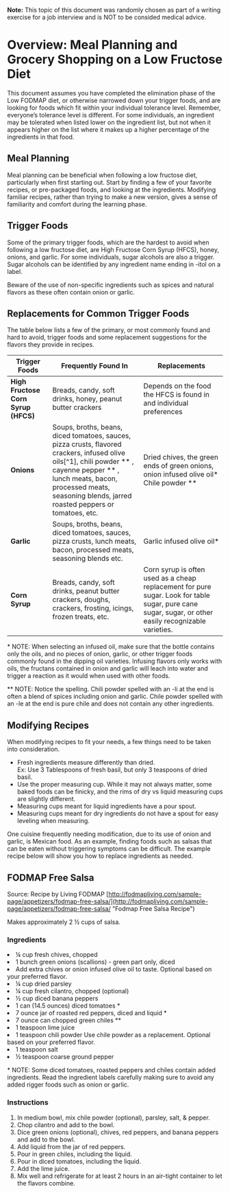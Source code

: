**Note:** This topic of this document was randomly chosen as part of a writing exercise for a job interview and is NOT to be consided  medical advice.

<h1>Overview: Meal Planning and Grocery Shopping on a Low Fructose Diet</h1>
<p>This document assumes you have completed the elimination phase of the Low FODMAP diet, or otherwise narrowed down your trigger foods, and are looking for foods which fit within your individual tolerance level. Remember, everyone’s tolerance level is different. For some individuals, an ingredient may be tolerated when listed lower on the ingredient list, but not when it appears higher on the list where it makes up a higher percentage of the ingredients in that food.
</p>

<h2>Meal Planning</h2>
<p>
Meal planning can be beneficial when following a low fructose diet, particularly when first starting out. Start by finding a few of your favorite recipes, or pre-packaged foods, and looking at the ingredients. Modifying familiar recipes, rather than trying to make a new version, gives a sense of familiarity and comfort during the learning phase.
</p>

<h2>Trigger Foods</h2>

<p>
Some of the primary trigger foods, which are the hardest to avoid when following a low fructose diet, are High Fructose Corn Syrup (HFCS), honey, onions, and garlic. For some individuals, sugar alcohols are also a trigger. Sugar alcohols can be identified by any ingredient name ending in -itol on a label.</p>

<p>Beware of the use of non-specific ingredients such as spices and natural flavors as these often contain onion or garlic.
</p>

<h2>Replacements for Common Trigger Foods</h2>

<p>The table below lists a few of the primary, or most commonly found and hard to avoid, trigger foods and some replacement suggestions for the flavors they provide in recipes.
</p> 


|     Trigger Foods                        |     Frequently Found In                                                                                                                                                                                                                             |     Replacements                                                                                                                                                 |
|------------------------------------------|-----------------------------------------------------------------------------------------------------------------------------------------------------------------------------------------------------------------------------------------------------|------------------------------------------------------------------------------------------------------------------------------------------------------------------|
|     **High Fructose Corn Syrup (HFCS)**    |     Breads, candy,   soft drinks, honey, peanut butter crackers                                                                                                                                                                                     |     Depends on the   food the HFCS is found in and individual preferences                                                                                        |
|     **Onions**                               |     Soups, broths, beans,   diced tomatoes, sauces, pizza crusts, flavored crackers,  infused olive oils[^1], chili powder ** ,   cayenne pepper ** , lunch meats, bacon, processed meats, seasoning blends, jarred   roasted peppers or tomatoes, etc.    |     Dried chives, the   green ends of green onions, onion infused olive oil*           Chile powder **                                                           |
|     **Garlic** |     Soups,   broths, beans, diced tomatoes, sauces, pizza crusts, lunch meats, bacon, processed   meats, seasoning blends etc.                                                                                                                      |     Garlic   infused olive oil*                                                                                                                                  |
|     **Corn Syrup**    |     Breads, candy, soft   drinks, peanut butter crackers, doughs, crackers, frosting, icings, frozen   treats, etc.                                                                                                                                 |     Corn syrup is often   used as a cheap replacement for pure sugar. Look for table sugar, pure cane   sugar, sugar, or other easily recognizable varieties.    |

<p>* NOTE: When selecting an infused oil, make sure that the bottle contains only the oils, and no pieces of onion, garlic, or other trigger foods commonly found in the dipping oil varieties. Infusing flavors only works with oils, the fructans contained in onion and garlic will leach into water and trigger a reaction as it would when used with other foods.</p>
<p>
** NOTE: Notice the spelling. Chili powder spelled with an -li at the end is often a blend of spices including onion and garlic. Chile powder spelled with an -le at the end is pure chile and does not contain any other ingredients.
</p>

<h2>Modifying Recipes</h2>
When modifying recipes to fit your needs, a few things need to be taken into consideration.
<ul>
<li>Fresh ingredients measure differently than dried.<br>
Ex: Use 3 Tablespoons of fresh basil, but only 3 teaspoons of dried basil.</li>
<li>Use the proper measuring cup. While it may not always matter, some baked foods can be finicky, and the rims of dry vs liquid measuring cups are slightly different.</li>
<li>	Measuring cups meant for liquid ingredients have a pour spout. </li>
<li>	Measuring cups meant for dry ingredients do not have a spout for easy leveling when measuring.</li>
</ul>
<p>
One cuisine frequently needing modification, due to its use of onion and garlic, is Mexican food. As an example, finding foods such as salsas that can be eaten without triggering symptoms can be difficult. The example recipe below will show you how to replace ingredients as needed.
</p>

<h2>FODMAP Free Salsa</h2>

Source: Recipe by Living FODMAP [http://fodmapliving.com/sample-page/appetizers/fodmap-free-salsa/](http://fodmapliving.com/sample-page/appetizers/fodmap-free-salsa/ "Fodmap Free Salsa Recipe")

Makes approximately 2 ½ cups of salsa.
<h3>Ingredients</h3>
<li>¼ cup fresh chives, chopped</li>
<li>1 bunch green onions (scallions) - green part only, diced</li>
<li>Add extra chives or onion infused olive oil to taste. Optional based on your preferred flavor.</li>
<li>¼ cup dried parsley</li>
<li>¼ cup fresh cilantro, chopped (optional)</li>
<li>½ cup diced banana peppers</li>
<li>1 can (14.5 ounces) diced tomatoes *</li>
<li>7 ounce jar of roasted red peppers, diced and liquid *</li>
<li>7 ounce can chopped green chiles **</li>
<li>1 teaspoon lime juice</li>
<li>1 teaspoon chili powder Use chile powder as a replacement. Optional based on your preferred flavor.</li>
<li>1 teaspoon salt</li>
<li>½ teaspoon coarse ground pepper</li>
</ul>

<p>* NOTE: Some diced tomatoes, roasted peppers and chiles contain added ingredients. Read the ingredient labels carefully making sure to avoid any added rigger foods such as onion or garlic. </p>

<h3>Instructions </h3>
<ol>
<li> In medium bowl, mix chile powder (optional), parsley, salt, & pepper.</li>
<li> Chop cilantro and add to the bowl.</li>
<li> Dice green onions (optional), chives, red peppers, and banana peppers and add to the bowl.</li>
<li> Add liquid from the jar of red peppers.</li>
<li> Pour in green chiles, including the liquid.</li>
<li> Pour in diced tomatoes, including the liquid.</li>
<li> Add the lime juice.</li>
<li> Mix well and refrigerate for at least 2 hours in an air-tight container to let the flavors combine.</li>
</ol>






